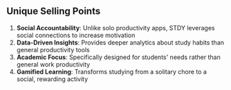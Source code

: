 ## Unique Selling Points

1. **Social Accountability**: Unlike solo productivity apps, STDY leverages social connections to increase motivation
2. **Data-Driven Insights**: Provides deeper analytics about study habits than general productivity tools
3. **Academic Focus**: Specifically designed for students' needs rather than general work productivity
4. **Gamified Learning**: Transforms studying from a solitary chore to a social, rewarding activity 